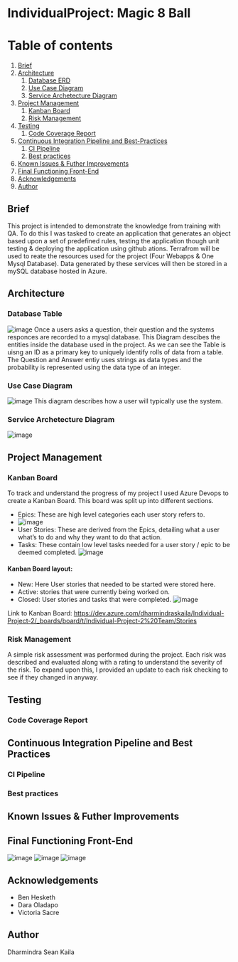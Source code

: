 # IndividualProject: Magic 8 Ball

# Table of contents
1. [Brief](#Brief)
2. [Architecture](#Architecture)
    1. [Database ERD](#Database-ERD)
    2. [Use Case Diagram](#Use-Case-Diagram)
    3. [Service Archetecture Diagram](#Service-Archetecture-Diagram)
3. [Project Management](#Project-Management)
    1. [Kanban Board](#Kanban-Board)
    2. [Risk Management](#Risk-Management)
4. [Testing](#Testing)
    1. [Code Coverage Report](#Code-Coverage-Report)
5. [Continuous Integration Pipeline and Best-Practices](#Continuous-Integration-Pipeline-and-Best-Practices)
    1. [CI Pipeline](#CI-Pipeline)
    2. [Best practices](#Best-practices)
6. [Known Issues & Futher Improvements](#Known-Issues-&-Futher-Improvements)
7. [Final Functioning Front-End](#Final-Functioning-Front-End)
8. [Acknowledgements](#Acknowledgements)
9. [Author](#Author)

## Brief 
This project is intended to demonstrate the knowledge from training with QA. To do this I was tasked to create an application that generates an object based upon a set of predefined rules, testing the application though unit testing & deploying the application using github ations. Terrafrom will be used to reate the resources used for the project (Four Webapps & One Mysql Database). Data generated by these services will then be stored in a mySQL database hosted in Azure.

## Architecture

### Database Table
![image](https://user-images.githubusercontent.com/82107182/122677807-da925c00-d1db-11eb-8f42-a9390cb9b6b3.png)
Once a users asks a question, their question and the systems responces are recorded to a mysql database. This Diagram descibes the entities inside the database used in the project. As we can see the Table is uisng an ID as a primary key to uniquely identify rolls of data from a table. The Question and Answer entiy uses strings as data types and the probability is represented using the data type of an integer.

### Use Case Diagram 
![image](https://user-images.githubusercontent.com/82107182/122678298-14646200-d1de-11eb-929c-65eb5ee9b081.png)
This diagram describes how a user will typically use the system. 


### Service Archetecture Diagram
![image](https://user-images.githubusercontent.com/82107182/122678986-e6cce800-d1e0-11eb-86b9-5ef21c41e56f.png)


## Project Management 

### Kanban Board
To track and understand the progress of my project I used Azure Devops to create a Kanban Board. This board was split up into different sections.

- Epics: These are high level categories each user story refers to. 
- ![image](https://user-images.githubusercontent.com/82107182/123100387-fd667f80-d42a-11eb-93eb-679ada12d48e.png)
- User Stories: These are derived from the Epics, detailing what a user what’s to do and why they want to do that action. 
- Tasks: These contain low level tasks needed for a user story / epic to be deemed completed.
 ![image](https://user-images.githubusercontent.com/82107182/123101003-84b3f300-d42b-11eb-9152-85c5319800cc.png)


#### Kanban Board layout: 
- New: Here User stories that needed to be started were stored here.
- Active: stories that were currently being worked on.
- Closed: User stories and tasks that were completed.
![image](https://user-images.githubusercontent.com/82107182/123111345-bed5c280-d434-11eb-84c5-96f56e802939.png)



Link to Kanban Board: https://dev.azure.com/dharmindraskaila/Individual-Project-2/_boards/board/t/Individual-Project-2%20Team/Stories

### Risk Management

A simple risk assessment was performed during the project. Each risk was described and evaluated along with a rating to understand the severity of the risk. To expand upon this, I provided an update to each risk checking to see if they changed in anyway.


## Testing


### Code Coverage Report


## Continuous Integration Pipeline and Best Practices

### CI Pipeline 

### Best practices


## Known Issues & Futher Improvements 


## Final Functioning Front-End
![image](https://user-images.githubusercontent.com/82107182/122682754-3ae0c800-d1f3-11eb-9187-1e13da03184a.png)
![image](https://user-images.githubusercontent.com/82107182/122682783-5b108700-d1f3-11eb-984f-fe265a53d6f6.png)
![image](https://user-images.githubusercontent.com/82107182/122682797-7085b100-d1f3-11eb-87fc-e70f4ed37a12.png)



## Acknowledgements
- Ben Hesketh
- Dara Oladapo
- Victoria Sacre

## Author
Dharmindra Sean Kaila
